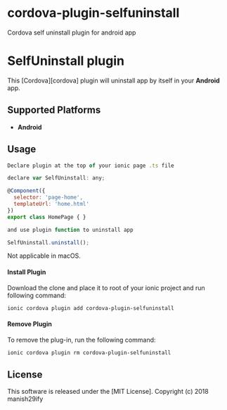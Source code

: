 # cordova-plugin-selfuninstall
Cordova self uninstall plugin for android app


# SelfUninstall plugin #
This [Cordova][cordova] plugin will uninstall app by itself in your __Android__ app.

## Supported Platforms ##
- __Android__


## Usage ##

```javascript
Declare plugin at the top of your ionic page .ts file

declare var SelfUninstall: any;

@Component({
  selector: 'page-home',
  templateUrl: 'home.html'
})
export class HomePage { }

and use plugin function to uninstall app

SelfUninstall.uninstall();
```
Not applicable in macOS.

#### Install Plugin ####
Download the clone and place it to root of your ionic project and run following command:
```bash
ionic cordova plugin add cordova-plugin-selfuninstall
```

#### Remove Plugin ####
To remove the plug-in, run the following command:
```bash
ionic cordova plugin rm cordova-plugin-selfuninstall
```


## License ##

This software is released under the [MIT License].
Copyright (c) 2018 manish29ify
